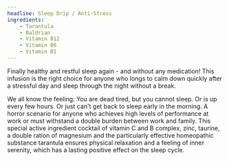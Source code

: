 ```yaml
---
headline: Sleep Drip / Anti-Stress
ingredients:
    - Tarantula
    - Baldrian
    - Vitamin B12
    - Vitamin B6
    - Vitamin B1
---
```


Finally healthy and restful sleep again - and without any medication! This infusion is the right choice for anyone who longs to calm down quickly after a stressful day and sleep through the night without a break.

We all know the feeling: You are dead tired, but you cannot sleep. Or is up every few hours. Or just can't get back to sleep early in the morning. A horror scenario for anyone who achieves high levels of performance at work or must withstand a double burden between work and family. This special active ingredient cocktail of vitamin C and B complex, zinc, taurine, a double ration of magnesium and the particularly effective homeopathic substance tarantula ensures physical relaxation and a feeling of inner serenity, which has a lasting positive effect on the sleep cycle.
